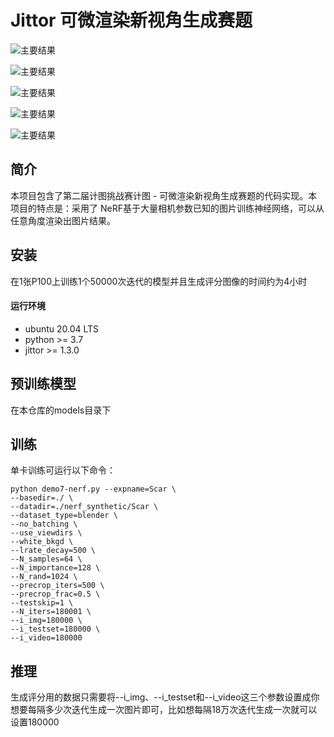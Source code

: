 # Jittor 可微渲染新视角生成赛题
![主要结果](https://s3.bmp.ovh/imgs/2022/06/30/4c97c8a0b9092e7e.png)

![主要结果](https://s3.bmp.ovh/imgs/2022/06/30/9af1ea191571c8bf.png)

![主要结果](https://s3.bmp.ovh/imgs/2022/06/30/4446ba393a07f440.png)

![主要结果](https://s3.bmp.ovh/imgs/2022/06/30/811e962c4d69f45c.png)

![主要结果](https://s3.bmp.ovh/imgs/2022/06/30/927e5e29bece7c93.png)

## 简介
本项目包含了第二届计图挑战赛计图 - 可微渲染新视角生成赛题的代码实现。本项目的特点是：采用了 NeRF基于大量相机参数已知的图片训练神经网络，可以从任意角度渲染出图片结果。

## 安装 
在1张P100上训练1个50000次迭代的模型并且生成评分图像的时间约为4小时

#### 运行环境
- ubuntu 20.04 LTS
- python >= 3.7
- jittor >= 1.3.0

## 预训练模型
在本仓库的models目录下

## 训练
单卡训练可运行以下命令：
```
python demo7-nerf.py --expname=Scar \
--basedir=./ \
--datadir=./nerf_synthetic/Scar \
--dataset_type=blender \
--no_batching \
--use_viewdirs \
--white_bkgd \
--lrate_decay=500 \
--N_samples=64 \
--N_importance=128 \
--N_rand=1024 \
--precrop_iters=500 \
--precrop_frac=0.5 \
--testskip=1 \
--N_iters=180001 \
--i_img=180000 \
--i_testset=180000 \
--i_video=180000

```

## 推理
生成评分用的数据只需要将--i_img、--i_testset和--i_video这三个参数设置成你想要每隔多少次迭代生成一次图片即可，比如想每隔18万次迭代生成一次就可以设置180000
